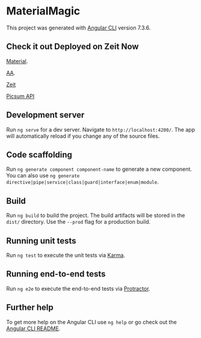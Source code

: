# MaterialMagic

This project was generated with [Angular CLI](https://github.com/angular/angular-cli) version 7.3.6.

## Check it out Deployed on Zeit Now

[Material](https://my-new-app.hectic.now.sh/).

[AA](https://helpx.adobe.com/experience-manager/6-3/sites/classic-ui-authoring/using/classic-page-author-accessible-content.html).

[Zeit](https://zeit.co/guides/deploying-angular-with-now/)

[Picsum API](https://picsum.photos/)

## Development server

Run `ng serve` for a dev server. Navigate to `http://localhost:4200/`. The app will automatically reload if you change any of the source files.

## Code scaffolding

Run `ng generate component component-name` to generate a new component. You can also use `ng generate directive|pipe|service|class|guard|interface|enum|module`.

## Build

Run `ng build` to build the project. The build artifacts will be stored in the `dist/` directory. Use the `--prod` flag for a production build.

## Running unit tests

Run `ng test` to execute the unit tests via [Karma](https://karma-runner.github.io).

## Running end-to-end tests

Run `ng e2e` to execute the end-to-end tests via [Protractor](http://www.protractortest.org/).

## Further help

To get more help on the Angular CLI use `ng help` or go check out the [Angular CLI README](https://github.com/angular/angular-cli/blob/master/README.md).
